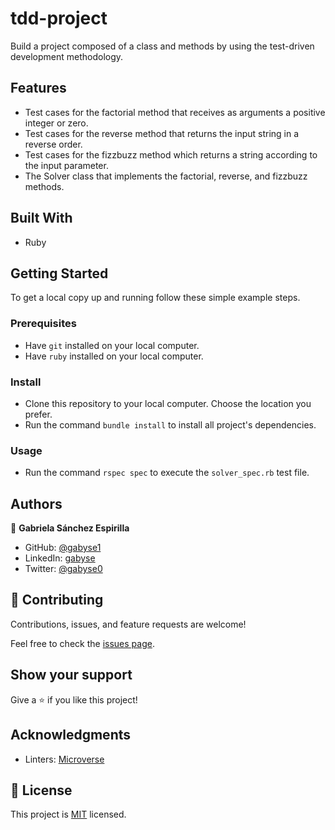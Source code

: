 # tdd-project
Build a project composed of a class and methods by using the test-driven development methodology.

## Features

- Test cases for the factorial method that receives as arguments a positive integer or zero.
- Test cases for the reverse method that returns the input string in a reverse order.
- Test cases for the fizzbuzz method which returns a string according to the input parameter.
- The Solver class that implements the factorial, reverse, and fizzbuzz methods.


## Built With

- Ruby


## Getting Started


To get a local copy up and running follow these simple example steps.

### Prerequisites

- Have `git` installed on your local computer.
- Have `ruby` installed on your local computer.

### Install

- Clone this repository to your local computer. Choose the location you prefer.
- Run the command `bundle install` to install all project's dependencies.

### Usage

- Run the command `rspec spec` to execute the `solver_spec.rb` test file.


## Authors

👤 **Gabriela Sánchez Espirilla**

- GitHub: [@gabyse1](https://github.com/gabyse1)
- LinkedIn: [gabyse](https://www.linkedin.com/in/gabyse/)
- Twitter: [@gabyse0](https://twitter.com/gabyse0)


## 🤝 Contributing

Contributions, issues, and feature requests are welcome!

Feel free to check the [issues page](../../issues/).


## Show your support

Give a ⭐️ if you like this project!


## Acknowledgments

- Linters: [Microverse](https://github.com/microverseinc/linters-config)


## 📝 License

This project is [MIT](./LICENSE) licensed.
